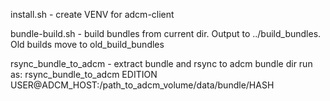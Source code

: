 install.sh - create VENV for adcm-client

bundle-build.sh - build bundles from current dir. Output to ../build_bundles. Old builds move to old_build_bundles

rsync_bundle_to_adcm - extract bundle and rsync to adcm bundle dir
run as: rsync_bundle_to_adcm EDITION USER@ADCM_HOST:/path_to_adcm_volume/data/bundle/HASH
